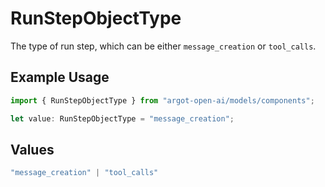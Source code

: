 # RunStepObjectType

The type of run step, which can be either `message_creation` or `tool_calls`.

## Example Usage

```typescript
import { RunStepObjectType } from "argot-open-ai/models/components";

let value: RunStepObjectType = "message_creation";
```

## Values

```typescript
"message_creation" | "tool_calls"
```